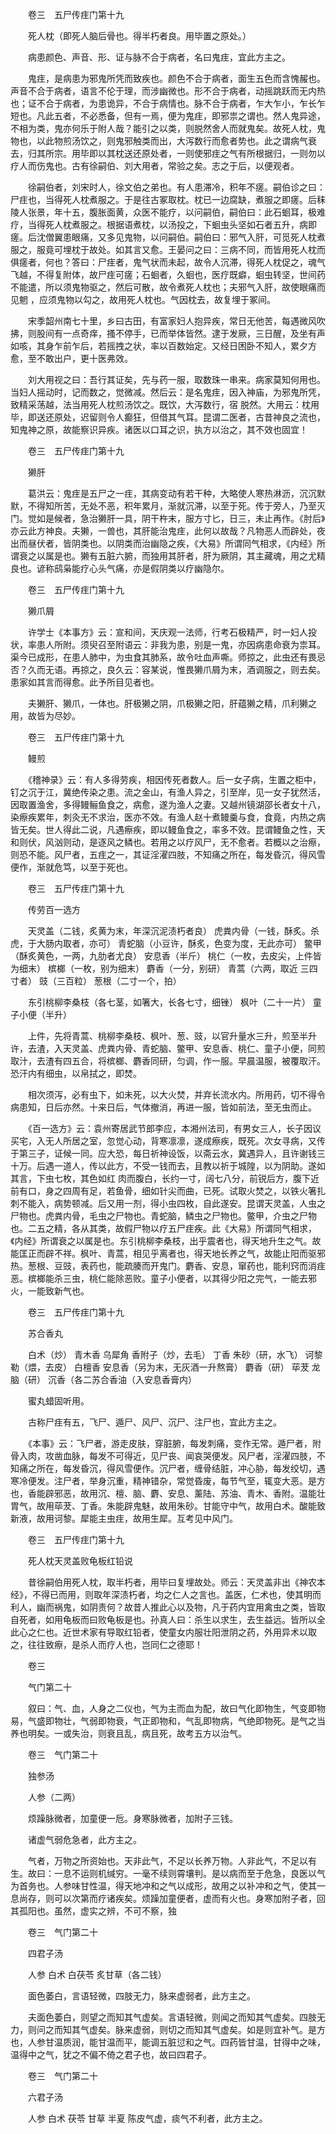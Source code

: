 <!-- { "loadSidebar": true } -->
　　卷三　五尸传疰门第十九

　　死人枕（即死人脑后骨也。得半朽者良。用毕置之原处。）

　　病患颜色、声音、形、证与脉不合于病者，名曰鬼疰，宜此方主之。

　　鬼疰，是病患为邪鬼所凭而致疾也。颜色不合于病者，面生五色而含愧赧也。声音不合于病者，语言不伦于理，而涉幽微也。形不合于病者，动摇跳跃而无内热也；证不合于病者，为患诡异，不合于病情也。脉不合于病者，乍大乍小，乍长乍短也。凡此五者，不必悉备，但有一焉，便为鬼疰，即邪祟之谓也。然人鬼异途，不相为类，鬼亦何乐于附人哉？能引之以类，则脱然舍人而就鬼矣。故死人枕，鬼物也，以此物煎汤饮之，则鬼邪触类而出，大泻数行而愈者势也。此之谓病气衰去，归其所宗。用毕即以其枕送还原处者，一则使邪疰之气有所根据归，一则勿以疗人而伤鬼也。古有徐嗣伯、刘大用者，常验之矣。志之于后，以便观者。

　　徐嗣伯者，刘宋时人，徐文伯之弟也。有人患滞冷，积年不瘥。嗣伯诊之曰：尸疰也，当得死人枕煮服之。于是往古冢取枕。枕已一边腐缺，煮服之即瘥。后秣陵人张景，年十五，腹胀面黄，众医不能疗，以问嗣伯，嗣伯曰：此石蛔耳，极难疗，当得死人枕煮服之。根据语煮枕，以汤投之，下蛔虫头坚如石者五升，病即瘥。后沈僧翼患眼痛，又多见鬼物，以问嗣伯。嗣伯曰：邪气入肝，可觅死人枕煮服之，服竟可埋枕于故处。如其言又愈。王晏问之曰：三病不同，而皆用死人枕而俱瘥者，何也？答曰：尸疰者，鬼气状而未起，故令人沉滞，得死人枕促之，魂气飞越，不得复附体，故尸疰可瘥；石蛔者，久蛔也，医疗既癖，蛔虫转坚，世间药不能遣，所以须鬼物驱之，然后可散，故令煮死人枕也；夫邪气入肝，故使眼痛而见魍 ，应须鬼物以勾之，故用死人枕也。气因枕去，故复埋于冢间。

　　宋季韶州南七十里，乡曰古田，有富家妇人抱异疾，常日无他苦，每遇微风吹拂，则股间有一点奇痒，搔不停手，已而举体皆然。逮于发厥，三日醒，及坐有声如咳，其身乍前乍后，若摇拽之状，率以百数始定。又经日困卧不知人，累夕方愈，至不敢出户，更十医弗效。

　　刘大用视之曰：吾行其证矣，先与药一服，取数珠一串来。病家莫知何用也。当妇人摇动时，记而数之，觉微减。然后云：是名鬼疰，因入神庙，为邪鬼所凭，致精采荡越，法当用死人枕煎汤饮之。既饮，大泻数行，宿 脱然。大用云：枕用毕，即送还原处，迟留则令人癫狂，但借其气耳。昆谓二医者，古昔神良之流也，知鬼神之原，故能察识异疾。诸医以口耳之识，执方以治之，其不效也固宜！

　　卷三　五尸传疰门第十九

　　獭肝

　　葛洪云：鬼疰是五尸之一疰，其病变动有若干种，大略使人寒热淋沥，沉沉默默，不得知所苦，无处不恶，积年累月，渐就沉滞，以至于死。传于旁人，乃至灭门。觉如是候者，急治獭肝一具，阴干杵末，服方寸匕，日三，未止再作。《肘后》亦云此方神良。夫獭，一兽也，其肝能治鬼疰，此何以故哉？凡物恶人而辟处，夜出而昼伏者，皆阴类也。以阴类而治幽隐之疾，《大易》所谓同气相求，《内经》所谓衰之以属是也。獭有五脏六腑，而独用其肝者，肝为厥阴，其主藏魂，用之尤精良也。谚称鸱枭能疗心头气痛，亦是假阴类以疗幽隐尔。

　　卷三　五尸传疰门第十九

　　獭爪屑

　　许学士《本事方》云：宣和间，天庆观一法师，行考石极精严，时一妇人投状，率患人所附。须臾召至附语云：非我为患，别是一鬼，亦因病患命衰为祟耳。渠今已成形，在患人肺中，为虫食其肺系，故令吐血声嘶。师掠之，此虫还有畏忌否？久而无语。再掠之，良久云：容某说，惟畏獭爪屑为末，酒调服之，则去矣。患家如其言而得愈。此予所目见者也。

　　夫獭肝、獭爪，一体也。肝极獭之阴，爪极獭之阳，肝蕴獭之精，爪利獭之用，故皆为尽妙。

　　卷三　五尸传疰门第十九

　　鳗煎

　　《稽神录》云：有人多得劳疾，相因传死者数人。后一女子病，生置之柜中，钉之沉于江，冀绝传染之患。流之金山，有渔人异之，引至岸，见一女子犹然活，因取置渔舍，多得鳗鲡鱼食之，病愈，遂为渔人之妻。又越州镜湖邵长者女十八，染瘵疾累年，刺灸无不求治，医亦不效。有渔人赵十煮鳗羹与食，食竟，内热之病皆无矣。世人得此二说，凡遇瘵疾，即以鳗鱼食之，率多不效。昆谓鳗鱼之性，天和则伏，风汹则动，是逐风之鳞也。若用之以疗风尸，无不愈者。若概以之治瘵，则恐不能。风尸者，五疰之一，其证淫濯四肢，不知痛之所在，每发昏沉，得风雪便作，渐就危笃，以至于死也。

　　卷三　五尸传疰门第十九

　　传劳百一选方

　　天灵盖（二钱，炙黄为末，年深沉泥渍朽者良） 虎粪内骨（一钱，酥炙。杀虎，于大肠内取者，亦可） 青蛇脑（小豆许，酥炙，色变为度，无此亦可） 鳖甲（酥炙黄色，一两，九肋者尤良） 安息香（半斤） 桃仁（一枚，去皮尖，上件皆为细末） 槟榔（一枚，别为细末） 麝香（一分，别研） 青蒿（六两，取近 三四寸者） 豉（三百粒） 葱根（二寸一个，拍）

　　东引桃柳李桑枝（各七茎，如箸大，长各七寸，细锉） 枫叶（二十一片） 童子小便（半升）

　　上件，先将青蒿、桃柳李桑枝、枫叶、葱、豉，以官升量水三升，煎至半升许，去渣，入天灵盖、虎粪内骨、青蛇脑、鳖甲、安息香、桃仁、童子小便，同煎取汁，去渣有四五合，将槟榔、麝香同研，匀调，作一服。早晨温服，被覆取汗。恐汗内有细虫，以帛拭之，即焚。

　　相次须泻，必有虫下，如未死，以大火焚，并弃长流水内。所用药，切不得令病患知，日后亦然。十来日后，气体撤消，再进一服，皆如前法，至无虫而止。

　　《百一选方》云：袁州寄居武节郎李应，本湘州法司，有男女三人，长子因议买宅，入无人所居之室，忽觉心动，背寒凛凛，遂成瘵疾，既死。次女寻病，又传于第三子，证候一同。应大恐，每日祈神设饭，以斋云水，冀遇异人，且许谢钱三十万。后遇一道人，传以此方，不受一钱而去，且教以祈于城隍，以为阴助。遂如其言，下虫七枚，其色如红 肉而腹白，长约一寸，阔七八分，前锐后方，腹下近前有口，身之四周有足，若鱼骨，细如针尖而曲，已死。试取火焚之，以铁火箸扎刺不能入，病势顿减。后又用一剂，得小虫四枚，自此遂安。昆谓天灵盖，人虫之尸物也。虎粪内骨，毛虫之尸物也。青蛇脑，鳞虫之尸物也。鳖甲，介虫之尸物也。二五之精，各从其类，故假尸物以疗五尸疰疾。此《大易》所谓同气相求，《内经》所谓衰之以属是也。东引桃柳李桑枝，出乎震者也，得天地升生之气。故能匡正而辟不祥。枫叶、青蒿，相见乎离者也，得天地长养之气，故能止阳而驱邪热。葱根、豆豉，表药也，能疏腠而开鬼门。麝香、安息，窜药也，能利窍而消疰恶。槟榔能杀三虫，桃仁能除恶败。童子小便者，以其得少阳之完气，一能去邪火，一能致新气也。

　　卷三　五尸传疰门第十九

　　苏合香丸

　　白术（炒） 青木香 乌犀角 香附子（炒，去毛） 丁香 朱砂（研，水飞） 诃黎勒（煨，去皮） 白檀香 安息香（另为末，无灰酒一升熬膏） 麝香（研） 荜茇 龙脑（研） 沉香（各二苏合香油（入安息香膏内）

　　蜜丸蜡固听用。

　　古称尸疰有五，飞尸、遁尸、风尸、沉尸、注尸也，宜此方主之。

　　《本事》云：飞尸者，游走皮肤，穿脏腑，每发刺痛，变作无常。遁尸者，附骨入肉，攻凿血脉，每发不可得近，见尸丧、闻哀哭便发。风尸者，淫濯四肢，不知痛之所在，每发昏沉，得风雪便作。沉尸者，缠骨结脏，冲心胁，每发绞切，遇寒冷便发。注尸者，举身沉重，精神错杂，常觉昏废，每节气至，辄变大恶。是方也，香能辟邪恶，故用沉、檀、脑、麝、安息、薰陆、苏油、青木、香附。温能壮胃气，故用荜茇、丁香。朱能辟鬼魅，故用朱砂。甘能守中气，故用白术。酸能致新液，故用诃黎。犀能主虫疰，故用生犀。互考见中风门。

　　卷三　五尸传疰门第十九

　　死人枕天灵盖败龟板红铅说

　　昔徐嗣伯用死人枕，取半朽者，用毕曰复埋故处。师云：天灵盖非出《神农本经》，不得已而用，则取年深渍朽者，均之仁人之言也。盖医，仁术也，使其明而利人，幽而祸鬼，如阴责何？故昔人推此心以及物，凡于药内宜用禽虫之类，皆取自死者，如用龟板而曰败龟板是也。孙真人曰：杀生以求生，去生益远。皆所以全此心之仁也。近世术家有导取红铅者，使童女内服壮阳泄阴之药，外用异术以取之，往往致瘵，是杀人而疗人也，岂同仁之德耶！

　　卷三

　　气门第二十

　　叙曰：气、血，人身之二仪也，气为主而血为配，故曰气化即物生，气变即物易，气盛即物壮，气弱即物衰，气正即物和，气乱即物病，气绝即物死。是气之当养也明矣。一或失治，则衰且乱，病且死，故考五方以治气。

　　卷三　气门第二十

　　独参汤

　　人参（二两）

　　烦躁脉微者，加童便一卮。身寒脉微者，加附子三钱。

　　诸虚气弱危急者，此方主之。

　　气者，万物之所资始也。天非此气，不足以长养万物。人非此气，不足以有生。故曰：一息不运则机缄穷。一毫不续则霄壤判。是以病而至于危急，良医以气为首务也。人参味甘性温，得天地冲和之气以成形，故用之以补冲和之气，使其一息尚存，则可以次第而疗诸疾矣。烦躁加童便者，虚而有火也。身寒加附子者，回其孤阳也。虽然，虚实之辨，不可不察，独

　　卷三　气门第二十

　　四君子汤

　　人参 白术 白茯苓 炙甘草（各二钱）

　　面色萎白，言语轻微，四肢无力，脉来虚弱者，此方主之。

　　夫面色萎白，则望之而知其气虚矣。言语轻微，则闻之而知其气虚矣。四肢无力，则问之而知其气虚矣。脉来虚弱，则切之而知其气虚矣。如是则宜补气。是方也，人参甘温质润，能甘温而平，能调五脏愆和之气。四药皆甘温，甘得中之味，温得中之气，犹之不偏不倚之君子也，故曰四君子。

　　卷三　气门第二十

　　六君子汤

　　人参 白术 茯苓 甘草 半夏 陈皮气虚，痰气不利者，此方主之。

